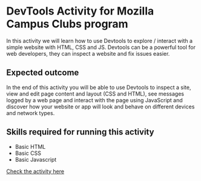 # DevTools Activity for Mozilla Campus Clubs program

In this activity we will learn how to use Devtools to explore / interact with a simple website with HTML, CSS and JS. Devtools can be a powerful tool for web developers, they can inspect a website and fix issues easier.

## Expected outcome
In the end of this activity you will be able to use Devtools to inspect a site, view and edit page content and layout (CSS and HTML), see messages logged by a web page and interact with the page using JavaScript and discover how your website or app will look and behave on different devices and network types.

## Skills required for running this activity
- Basic HTML
- Basic CSS
- Basic Javascript



[Check the activity here](https://mozillacampusclubs.github.io/Using-Devtools/) 
